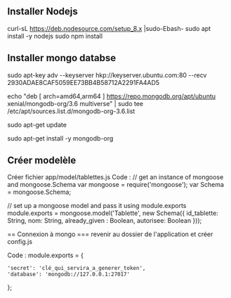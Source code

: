 ## Installer Nodejs
curl-sL https://deb.nodesource.com/setup_8.x |sudo-Ebash-
sudo apt install -y nodejs
sudo npm install

## Installer mongo databse ##
sudo apt-key adv --keyserver hkp://keyserver.ubuntu.com:80 --recv 2930ADAE8CAF5059EE73BB4B58712A2291FA4AD5

echo "deb [ arch=amd64,arm64 ] https://repo.mongodb.org/apt/ubuntu xenial/mongodb-org/3.6 multiverse" | sudo tee /etc/apt/sources.list.d/mongodb-org-3.6.list

sudo apt-get update

sudo apt-get install -y mongodb-org


## Créer modelèle  ##
Créer fichier  app/model/tablettes.js
Code :
// get an instance of mongoose and mongoose.Schema
var mongoose = require('mongoose');
var Schema = mongoose.Schema;

// set up a mongoose model and pass it using module.exports
module.exports = mongoose.model('Tablette', new Schema({
    id_tablette: String,
    nom: String,
    already_given : Boolean,
    autorisee: Boolean
}));


== Connexion à mongo ===
revenir au dossier de l'application et créer config.js

Code :
module.exports = {

    'secret': 'clé_qui_servira_a_generer_token',
    'database': 'mongodb://127.0.0.1:27017'

};
